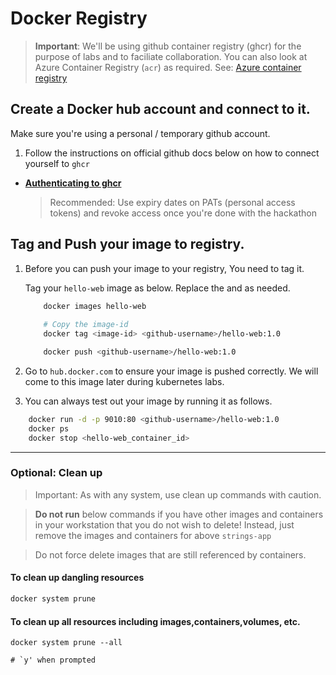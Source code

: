 # Docker Registry

> **Important**: We'll be using github container registry (ghcr) for the purpose of labs and to faciliate collaboration. You can also look at Azure Container Registry (`acr`) as required. See: [Azure container registry](https://azure.microsoft.com/en-gb/services/container-registry/)

## Create a Docker hub account and connect to it.

Make sure you're using a personal / temporary github account.

1. Follow the instructions on official github docs below on how to connect yourself to `ghcr`

* **[Authenticating to ghcr](https://docs.github.com/en/packages/working-with-a-github-packages-registry/working-with-the-container-registry#authenticating-to-the-container-registry)**

    > Recommended: Use expiry dates on PATs (personal access tokens) and revoke access once you're done with the hackathon

## Tag and Push your image to registry.

1. Before you can push your image to your registry, You need to tag it. 

    Tag your `hello-web` image as below. Replace the <image-id> and <github-username> as needed.

    ```bash
        docker images hello-web 
        
        # Copy the image-id
        docker tag <image-id> <github-username>/hello-web:1.0

        docker push <github-username>/hello-web:1.0
    ```

2. Go to `hub.docker.com` to ensure your image is pushed correctly. We will come to this image later during kubernetes labs.

3. You can always test out your image by running it as follows. 

```bash
    docker run -d -p 9010:80 <github-username>/hello-web:1.0
    docker ps
    docker stop <hello-web_container_id>
```
---

### Optional: Clean up

>Important: As with any system, use clean up commands with caution. 

> **Do not run** below commands if you have other images and containers in your workstation that you do not wish to delete! Instead, just remove the images and containers for above `strings-app`

> Do not force delete images that are still referenced by containers. 

#### To clean up dangling resources
```bash
docker system prune
```

#### To clean up **all** resources including images,containers,volumes, etc. 
```
docker system prune --all

# `y' when prompted
```
